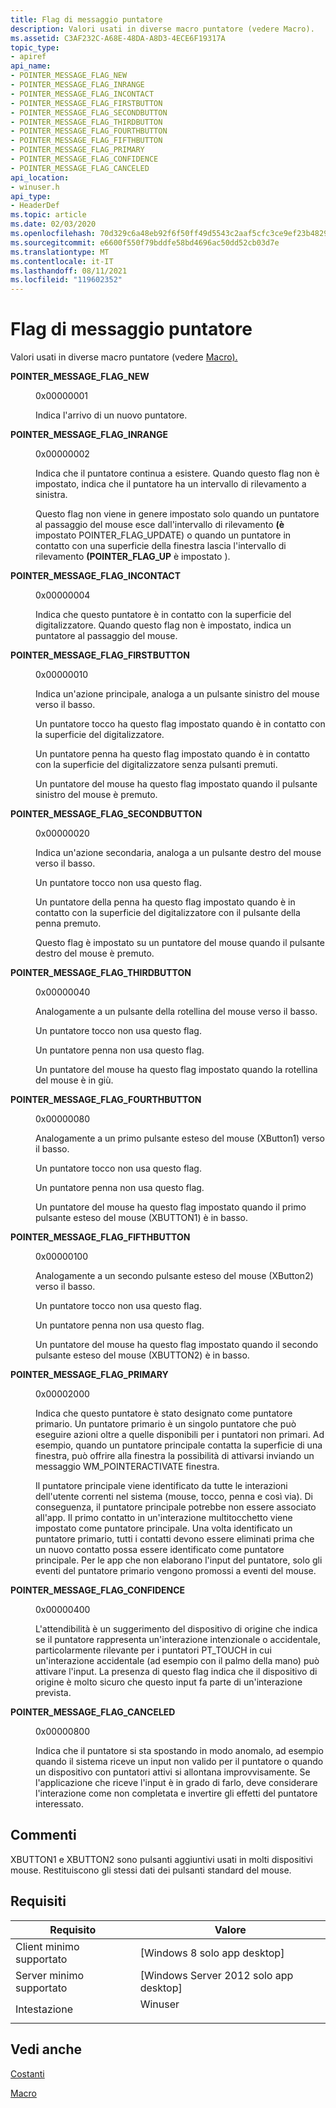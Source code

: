 ```yaml
---
title: Flag di messaggio puntatore
description: Valori usati in diverse macro puntatore (vedere Macro).
ms.assetid: C3AF232C-A68E-48DA-A8D3-4ECE6F19317A
topic_type:
- apiref
api_name:
- POINTER_MESSAGE_FLAG_NEW
- POINTER_MESSAGE_FLAG_INRANGE
- POINTER_MESSAGE_FLAG_INCONTACT
- POINTER_MESSAGE_FLAG_FIRSTBUTTON
- POINTER_MESSAGE_FLAG_SECONDBUTTON
- POINTER_MESSAGE_FLAG_THIRDBUTTON
- POINTER_MESSAGE_FLAG_FOURTHBUTTON
- POINTER_MESSAGE_FLAG_FIFTHBUTTON
- POINTER_MESSAGE_FLAG_PRIMARY
- POINTER_MESSAGE_FLAG_CONFIDENCE
- POINTER_MESSAGE_FLAG_CANCELED
api_location:
- winuser.h
api_type:
- HeaderDef
ms.topic: article
ms.date: 02/03/2020
ms.openlocfilehash: 70d329c6a48eb92f6f50ff49d5543c2aaf5cfc3ce9ef23b48290c7aa029eecf7
ms.sourcegitcommit: e6600f550f79bddfe58bd4696ac50dd52cb03d7e
ms.translationtype: MT
ms.contentlocale: it-IT
ms.lasthandoff: 08/11/2021
ms.locfileid: "119602352"
---
```

# <a name="pointer-message-flags"></a>Flag di messaggio puntatore

Valori usati in diverse macro puntatore (vedere [Macro).](macros.md)

<dl> <dt>

<span id="POINTER_MESSAGE_FLAG_NEW"></span><span id="pointer_message_flag_new"></span>**POINTER_MESSAGE_FLAG_NEW**
</dt> <dd> <dl> <dt>

0x00000001
</dt> <dt>



Indica l'arrivo di un nuovo puntatore.


</dt> </dl> </dd> <dt>

<span id="POINTER_MESSAGE_FLAG_INRANGE"></span><span id="pointer_message_flag_inrange"></span>**POINTER_MESSAGE_FLAG_INRANGE**
</dt> <dd> <dl> <dt>

0x00000002
</dt> <dt>



Indica che il puntatore continua a esistere. Quando questo flag non è impostato, indica che il puntatore ha un intervallo di rilevamento a sinistra.

Questo flag non viene in genere impostato solo quando un puntatore al passaggio del mouse esce dall'intervallo di rilevamento **(è** impostato POINTER_FLAG_UPDATE) o quando un puntatore in contatto con una superficie della finestra lascia l'intervallo di rilevamento **(POINTER_FLAG_UP** è impostato ).


</dt> </dl> </dd> <dt>

<span id="POINTER_MESSAGE_FLAG_INCONTACT"></span><span id="pointer_message_flag_incontact"></span>**POINTER_MESSAGE_FLAG_INCONTACT**
</dt> <dd> <dl> <dt>

0x00000004
</dt> <dt>



Indica che questo puntatore è in contatto con la superficie del digitalizzatore. Quando questo flag non è impostato, indica un puntatore al passaggio del mouse.


</dt> </dl> </dd> <dt>

<span id="POINTER_MESSAGE_FLAG_FIRSTBUTTON"></span><span id="pointer_message_flag_firstbutton"></span>**POINTER_MESSAGE_FLAG_FIRSTBUTTON**
</dt> <dd> <dl> <dt>

0x00000010
</dt> <dt>



Indica un'azione principale, analoga a un pulsante sinistro del mouse verso il basso.

Un puntatore tocco ha questo flag impostato quando è in contatto con la superficie del digitalizzatore.

Un puntatore penna ha questo flag impostato quando è in contatto con la superficie del digitalizzatore senza pulsanti premuti.

Un puntatore del mouse ha questo flag impostato quando il pulsante sinistro del mouse è premuto.


</dt> </dl> </dd> <dt>

<span id="POINTER_MESSAGE_FLAG_SECONDBUTTON"></span><span id="pointer_message_flag_secondbutton"></span>**POINTER_MESSAGE_FLAG_SECONDBUTTON**
</dt> <dd> <dl> <dt>

0x00000020
</dt> <dt>



Indica un'azione secondaria, analoga a un pulsante destro del mouse verso il basso.

Un puntatore tocco non usa questo flag.

Un puntatore della penna ha questo flag impostato quando è in contatto con la superficie del digitalizzatore con il pulsante della penna premuto.

Questo flag è impostato su un puntatore del mouse quando il pulsante destro del mouse è premuto.


</dt> </dl> </dd> <dt>

<span id="POINTER_MESSAGE_FLAG_THIRDBUTTON"></span><span id="pointer_message_flag_thirdbutton"></span>**POINTER_MESSAGE_FLAG_THIRDBUTTON**
</dt> <dd> <dl> <dt>

0x00000040
</dt> <dt>



Analogamente a un pulsante della rotellina del mouse verso il basso.

Un puntatore tocco non usa questo flag.

Un puntatore penna non usa questo flag.

Un puntatore del mouse ha questo flag impostato quando la rotellina del mouse è in giù.


</dt> </dl> </dd> <dt>

<span id="POINTER_MESSAGE_FLAG_FOURTHBUTTON"></span><span id="pointer_message_flag_fourthbutton"></span>**POINTER_MESSAGE_FLAG_FOURTHBUTTON**
</dt> <dd> <dl> <dt>

0x00000080
</dt> <dt>



Analogamente a un primo pulsante esteso del mouse (XButton1) verso il basso.

Un puntatore tocco non usa questo flag.

Un puntatore penna non usa questo flag.

Un puntatore del mouse ha questo flag impostato quando il primo pulsante esteso del mouse (XBUTTON1) è in basso.


</dt> </dl> </dd> <dt>

<span id="POINTER_MESSAGE_FLAG_FIFTHBUTTON"></span><span id="pointer_message_flag_fifthbutton"></span>**POINTER_MESSAGE_FLAG_FIFTHBUTTON**
</dt> <dd> <dl> <dt>

0x00000100
</dt> <dt>



Analogamente a un secondo pulsante esteso del mouse (XButton2) verso il basso.

Un puntatore tocco non usa questo flag.

Un puntatore penna non usa questo flag.

Un puntatore del mouse ha questo flag impostato quando il secondo pulsante esteso del mouse (XBUTTON2) è in basso.


</dt> </dl> </dd> <dt>

<span id="POINTER_MESSAGE_FLAG_PRIMARY"></span><span id="pointer_message_flag_primary"></span>**POINTER_MESSAGE_FLAG_PRIMARY**
</dt> <dd> <dl> <dt>

0x00002000
</dt> <dt>



Indica che questo puntatore è stato designato come puntatore primario. Un puntatore primario è un singolo puntatore che può eseguire azioni oltre a quelle disponibili per i puntatori non primari. Ad esempio, quando un puntatore principale contatta la superficie di una finestra, può offrire alla finestra la possibilità di attivarsi inviando un messaggio WM_POINTERACTIVATE finestra.

Il puntatore principale viene identificato da tutte le interazioni dell'utente correnti nel sistema (mouse, tocco, penna e così via). Di conseguenza, il puntatore principale potrebbe non essere associato all'app. Il primo contatto in un'interazione multitocchetto viene impostato come puntatore principale. Una volta identificato un puntatore primario, tutti i contatti devono essere eliminati prima che un nuovo contatto possa essere identificato come puntatore principale. Per le app che non elaborano l'input del puntatore, solo gli eventi del puntatore primario vengono promossi a eventi del mouse.


</dt> </dl> </dd> <dt>

<span id="POINTER_MESSAGE_FLAG_CONFIDENCE"></span><span id="pointer_message_flag_confidence"></span>**POINTER_MESSAGE_FLAG_CONFIDENCE**
</dt> <dd> <dl> <dt>

0x00000400
</dt> <dt>



L'attendibilità è un suggerimento del dispositivo di origine che indica se il puntatore rappresenta un'interazione intenzionale o accidentale, particolarmente rilevante per i puntatori PT_TOUCH in cui un'interazione accidentale (ad esempio con il palmo della mano) può attivare l'input. La presenza di questo flag indica che il dispositivo di origine è molto sicuro che questo input fa parte di un'interazione prevista.


</dt> </dl> </dd> <dt>

<span id="POINTER_MESSAGE_FLAG_CANCELED"></span><span id="pointer_message_flag_canceled"></span>**POINTER_MESSAGE_FLAG_CANCELED**
</dt> <dd> <dl> <dt>

0x00000800
</dt> <dt>



Indica che il puntatore si sta spostando in modo anomalo, ad esempio quando il sistema riceve un input non valido per il puntatore o quando un dispositivo con puntatori attivi si allontana improvvisamente. Se l'applicazione che riceve l'input è in grado di farlo, deve considerare l'interazione come non completata e invertire gli effetti del puntatore interessato.


</dt> </dl> </dd> </dl>

## <a name="remarks"></a>Commenti

XBUTTON1 e XBUTTON2 sono pulsanti aggiuntivi usati in molti dispositivi mouse. Restituiscono gli stessi dati dei pulsanti standard del mouse.

## <a name="requirements"></a>Requisiti



| Requisito | Valore |
|-------------------------------------|--------------------------------------------------------------------------------------|
| Client minimo supportato<br/> | \[Windows 8 solo app desktop\]<br/>                                           |
| Server minimo supportato<br/> | \[Windows Server 2012 solo app desktop\]<br/>                                 |
| Intestazione<br/>                   | <dl> <dt>Winuser</dt> </dl> |



## <a name="see-also"></a>Vedi anche

<dl> <dt>

[Costanti](constants.md)
</dt> <dt>

[Macro](macros.md)
</dt> </dl>

 

 





